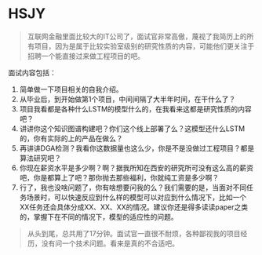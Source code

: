 # HSJY

> 互联网金融里面比较大的IT公司了，面试官非常高傲，蔑视了我简历上的所有项目，因为是属于比较实验室级别的研究性质的内容，可能他们更关注于招聘一个能直接过来做工程项目的吧。

面试内容包括：

1. 简单做一下项目相关的自我介绍。
2. 从毕业后，到开始做第1个项目，中间间隔了大半年时间，在干什么了？
3. 项目我看都是各种什么LSTM的模型什么的，在我看来这都是研究性质的内容吧？
4. 讲讲你这个知识图谱构建吧？你们这个线上部署了么？这模型还什么LSTM的，你有实际的上的产品在做么？
5. 再讲讲DGA检测？我看你这数据量也这么少，你是不是没做过工程项目？都是算法研究吧？
6. 你现在薪资水平是多少啊？啊？据我所知在西安的研究所可没有这么高的薪资吧，你是都算上了吧？那你抛去那些福利，你就纯工资是多少啊？
7. 行了，我也没啥问题了，你有啥想要问我的么？我们需要的是，当面对不同任务场景时，可以快速反应到什么样的模型可以对应到什么情况下，比如一个XX任务还会具体分成XX、XX、XX的情况。建议你还是得多读读paper之类的，掌握下在不同的情况下，模型的适应性的问题。

> 从头到尾，总共用了17分钟。面试官一直很不耐烦，各种鄙视我的项目经历，没有问一个技术问题。看来是真的不合适吧。

